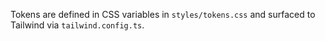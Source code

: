 Tokens are defined in CSS variables in `styles/tokens.css` and surfaced to Tailwind via `tailwind.config.ts`.

